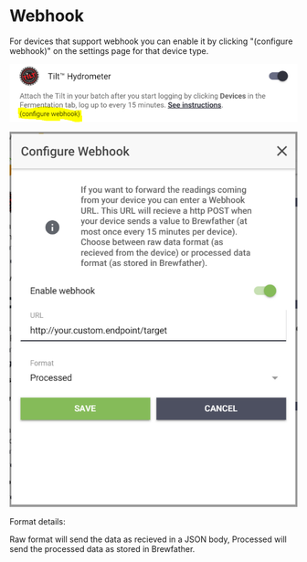 # Webhook

For devices that support webhook you can enable it by clicking "\(configure webhook\)" on the settings page for that device type.

![Click &quot;\(configure webhook\)&quot;](../.gitbook/assets/image%20%2823%29.png)

![Enable, enter url, and select format](../.gitbook/assets/image%20%2840%29.png)

Format details:

Raw format will send the data as recieved in a JSON body, Processed will send the processed data as stored in Brewfather.

